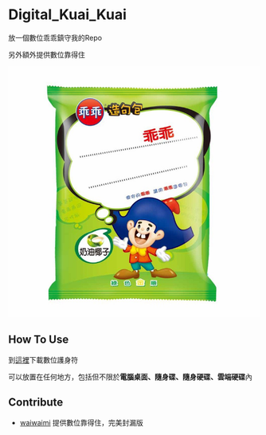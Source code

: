 # Digital_Kuai_Kuai

放一個數位乖乖鎮守我的Repo

另外額外提供數位靠得住

![image](https://github.com/ddddo86/Digital_Kuai_Kuai/blob/main/file/數位乖乖.jpg)

## How To Use

到[這裡](https://github.com/ddddo86/Digital_Kuai_Kuai/blob/main/file/)下載數位護身符

可以放置在任何地方，包括但不限於**電腦桌面、隨身碟、隨身硬碟、雲端硬碟**內

## Contribute

- [waiwaimi](https://github.com/waiwaimi) 提供數位靠得住，完美封漏版
